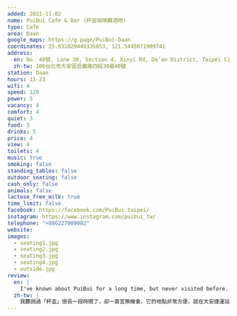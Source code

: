 ```yaml
---
added: 2021-11-02
name: PuiBui Cafe & Bar (杯盃咖啡廳酒吧)
type: Cafe
area: Daan
google_maps: https://g.page/PuiBui-Daan
coordinates: 25.031829449335053, 121.5445071909741
address:
  en: No. 48號, Lane 30, Section 4, Xinyi Rd, Da’an District, Taipei City, 106
  zh-tw: 106台北市大安區信義路四段30巷48號
station: Daan
hours: 11-23
wifi: 4
speed: 120
power: 5
vacancy: 4
comfort: 4
quiet: 3
food: 3
drinks: 5
price: 4
view: 4
toilets: 4
music: true
smoking: false
standing_tables: false
outdoor_seating: false
cash_only: false
animals: false
lactose_free_milk: true
time_limit: false
facebook: https://facebook.com/PuiBui.taipei/
instagram: https://www.instagram.com/puibui_tw/
telephone: "+886227009082"
website: 
images:
  - seating1.jpg
  - seating2.jpg
  - seating3.jpg
  - seating4.jpg
  - outside.jpg
review:
  en: |
    I've known about PuiBui for a long time, but never visited before. It's conveniently located near Daan MRT station. The interior is quite basic, but it still feels comfortable and the environment was quiet, good for working. The drink selection is mostly coffee, but I did find a black tea on the menu. They also serve good lunch options, including thai style curry and sandwiches. The portion size was quite good and the price was decent, especially since you get a discount if you order food and a drink.
  zh-tw: |
    我聽說過「杯盃」很長一段時間了，卻一直苦無機會。它的地點非常方便，就在大安捷運站附近，室內陳設比較簡單，但視覺上讓人覺得輕鬆舒服，且環境總是很安靜，特別適合工作。這裡主要提供咖啡，不過我還是在Menu上找到了紅茶，同時也有提供咖哩和三明治，價格實惠，點餐加購飲料會有一些折扣。
---
```

